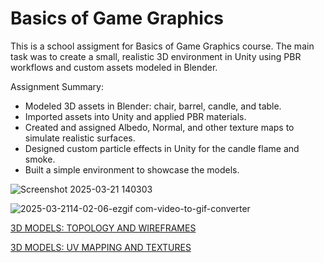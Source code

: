 # Basics of Game Graphics

This is a school assigment for Basics of Game Graphics course. The main task was to create a small, realistic 3D environment in Unity using PBR workflows and custom assets modeled in Blender.

Assignment Summary:
- Modeled 3D assets in Blender: chair, barrel, candle, and table.
- Imported assets into Unity and applied PBR materials.
- Created and assigned Albedo, Normal, and other texture maps to simulate realistic surfaces.
- Designed custom particle effects in Unity for the candle flame and smoke.
- Built a simple environment to showcase the models.
 

![Screenshot 2025-03-21 140303](https://github.com/user-attachments/assets/4a0234ff-c77c-4a37-b139-d39980475c7d)

![2025-03-2114-02-06-ezgif com-video-to-gif-converter](https://github.com/user-attachments/assets/af6a085f-8d60-4425-a66e-a2c2e79ea1bd)


[3D MODELS: TOPOLOGY AND WIREFRAMES](https://github.com/karinka1901/GameGraphics-BlenderUnity/blob/main/3D%20Modelling.pdf)

[3D MODELS: UV MAPPING AND TEXTURES](https://github.com/karinka1901/GameGraphics-BlenderUnity/blob/main/UV%20Mapping%20and%20Textures.pdf)
